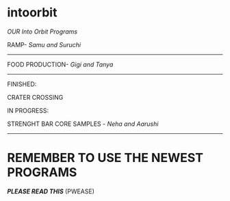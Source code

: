 # intoorbit

*OUR Into Orbit Programs*

RAMP- *Samu and Suruchi*
___________________
FOOD PRODUCTION- *Gigi and Tanya*
___________________
FINISHED:

CRATER CROSSING

IN PROGRESS:

STRENGHT BAR
CORE SAMPLES - *Neha and Aarushi*
____________________
# REMEMBER TO USE THE NEWEST PROGRAMS

***********PLEASE READ THIS***********
(PWEASE)
